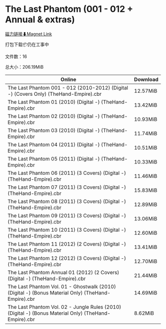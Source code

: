 # The Last Phantom (001 - 012 + Annual & extras)

[磁力链接⬇Magnet Link](magnet:?xt=urn:btih:52ece452407074112922b2a28adfafe3a0feff6c&dn=The%20Last%20Phantom%20%28001%20-%20012%20%2B%20Annual%20%26%20extras%29)

打包下载📦仍在工事中

文件数：16

总大小：206.19MiB

Online | Download
--- | ---
The Last Phantom 001 - 012 (2010-2012) (Digital -) (Covers Only) (TheHand-Empire).cbr | 12.57MiB
The Last Phantom 01 (2010) (Digital -) (TheHand-Empire).cbr | 13.42MiB
The Last Phantom 02 (2010) (Digital -) (TheHand-Empire).cbr | 10.93MiB
The Last Phantom 03 (2010) (Digital -) (TheHand-Empire).cbr | 11.74MiB
The Last Phantom 04 (2011) (Digital -) (TheHand-Empire).cbr | 10.51MiB
The Last Phantom 05 (2011) (Digital -) (TheHand-Empire).cbr | 10.33MiB
The Last Phantom 06 (2011) (3 Covers) (Digital -) (TheHand-Empire).cbr | 11.46MiB
The Last Phantom 07 (2011) (3 Covers) (Digital -) (TheHand-Empire).cbr | 15.83MiB
The Last Phantom 08 (2011) (3 Covers) (Digital -) (TheHand-Empire).cbr | 12.89MiB
The Last Phantom 09 (2011) (3 Covers) (Digital -) (TheHand-Empire).cbr | 13.06MiB
The Last Phantom 10 (2011) (3 Covers) (Digital -) (TheHand-Empire).cbr | 12.60MiB
The Last Phantom 11 (2012) (2 Covers) (Digital -) (TheHand-Empire).cbr | 13.41MiB
The Last Phantom 12 (2012) (3 Covers) (Digital -) (TheHand-Empire).cbr | 12.70MiB
The Last Phantom Annual 01 (2012) (2 Covers) (Digital -) (TheHand-Empire).cbr | 21.44MiB
The Last Phantom Vol. 01 - Ghostwalk (2010) (Digital -) (Bonus Material Only) (TheHand-Empire).cbr | 14.69MiB
The Last Phantom Vol. 02 - Jungle Rules (2010) (Digital -) (Bonus Material Only) (TheHand-Empire).cbr | 8.62MiB